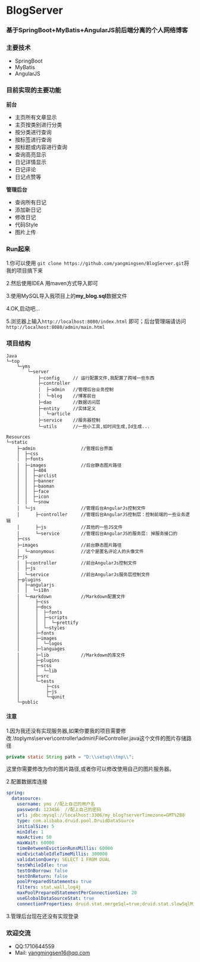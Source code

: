 # BlogServer

### 基于SpringBoot+MyBatis+AngularJS前后端分离的个人网络博客

### 主要技术
- SpringBoot
- MyBatis
- AngularJS

### 目前实现的主要功能
**前台**
- 主页所有文章显示
- 主页按类别进行分类
- 按分类进行查询
- 按标签进行查询
- 按标题或内容进行查询
- 查询高亮显示
- 日记详情显示
- 日记评论
- 日记点赞等

**管理后台**
- 查询所有日记
- 添加新日记
- 修改日记
- 代码Style
- 图片上传

### Run起来
1.你可以使用 
`git clone https://github.com/yangmingsen/BlogServer.git`将我的项目搞下来

2.然后使用IDEA 用maven方式导入即可

3.使用MySQL导入我项目上的**my_blog.sql**数据文件

4.OK,启动吧...

5.浏览器上输入`http://localhost:8080/index.html` 即可；后台管理端请访问`http://localhost:8080/admin/main.html`


### 项目结构
```text
Java
└─top
    └─yms
        └─server
            ├─config     // 运行配置文件,我配置了跨域一些东西
            ├─controller
            │  ├─admin   //管理后台业务控制
            │  └─blog    //博客前台
            ├─dao        //数据访问层
            ├─entity     //实体定义
            │  └─article 
            ├─service    //服务器控制
            └─utils      //一些小工具,如时间生成,Id生成...
            
Resources
└─static
    ├─admin                 //管理后台界面
    │  ├─css
    │  ├─fonts
    │  ├─images             //后台静态图片路径
    │  │  ├─404
    │  │  ├─arclist
    │  │  ├─banner
    │  │  ├─baoman
    │  │  ├─face
    │  │  ├─icon
    │  │  └─snow
    │  └─js                 //管理后台AngularJs控制文件                 
    │      ├─controller     //管理后台AngularJS控制层：控制前端的一些业务逻辑
    │      ├─js             //其他的一些JS文件
    │      └─service        //管理后台AngularJS的服务层: 掉服务接口的
    ├─css
    ├─images                //前台静态图片路径
    │  └─anonymous          //这个是匿名评论人的头像文件
    ├─js
    │  ├─controller         //前台AngularJs控制文件         
    │  ├─js
    │  └─service            //前台AngularJs服务层控制文件 
    ├─plugins
    │  ├─angularjs
    │  │  └─i18n
    │  └─markdown           //Markdown配置文件   
    │      ├─css
    │      ├─docs
    │      │  ├─fonts
    │      │  ├─scripts
    │      │  │  └─prettify
    │      │  └─styles
    │      ├─fonts
    │      ├─images
    │      │  └─logos
    │      ├─languages
    │      ├─lib            //Markdown的库文件   
    │      ├─plugins
    │      ├─scss
    │      │  └─lib
    │      ├─src
    │      └─tests
    │          ├─css
    │          ├─js
    │          └─qunit
    └─public

```


#### 注意
1.因为我还没有实现服务器,如果你要我的项目需要修改.\top\yms\server\controller\admin\FileController.java这个文件的图片存储路径
```java
private static String path = "D:\\setup\\tmp\\";
```
这里你需要修改为你的图片路径,或者你可以修改使用自己的图片服务器。

2.配置数据库连接
```yaml
spring:
  datasource:
    username: yms //配上自己的用户名
    password: 123456  //配上自己的密码
    url: jdbc:mysql://localhost:3306/my_blog?serverTimezone=GMT%2B8
    type: com.alibaba.druid.pool.DruidDataSource
    initialSize: 5
    minIdle: 1
    maxActive: 50
    maxWait: 60000
    timeBetweenEvictionRunsMillis: 60000
    minEvictableIdleTimeMillis: 300000
    validationQuery: SELECT 1 FROM DUAL
    testWhileIdle: true
    testOnBorrow: false
    testOnReturn: false
    poolPreparedStatements: true
    filters: stat,wall,log4j
    maxPoolPreparedStatementPerConnectionSize: 20
    useGlobalDataSourceStat: true
    connectionProperties: druid.stat.mergeSql=true;druid.stat.slowSqlMillis=5000
```

3.管理后台现在还没有实现登录


### 欢迎交流
- QQ:1710644559
- Mail: yangmingsen16@qq.com
